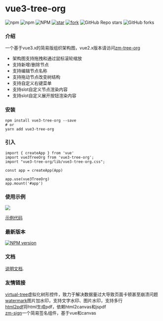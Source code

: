 # vue3-tree-org

![npm](https://img.shields.io/npm/dm/vue3-tree-org) 
![npm](https://img.shields.io/npm/v/vue3-tree-org) 
![NPM](https://img.shields.io/npm/l/vue3-tree-org) 
[![star](https://gitee.com/sangtian152/vue3-tree-org/badge/star.svg?theme=white)](https://gitee.com/sangtian152/vue3-tree-org/stargazers) 
[![fork](https://gitee.com/sangtian152/vue3-tree-org/badge/fork.svg?theme=white)](https://gitee.com/sangtian152/vue3-tree-org/members) 
![GitHub Repo stars](https://img.shields.io/github/stars/sangtian152/vue3-tree-org?style=social) 
![GitHub forks](https://img.shields.io/github/forks/sangtian152/vue3-tree-org?style=social)


### 介绍
一个基于vue3.x的简易版组织架构图，vue2.x版本请访问[zm-tree-org](https://sangtian152.gitee.io/zm-tree-org)
- 架构图支持拖拽和通过鼠标滚轮缩放
- 支持新增/删除节点
- 支持编辑节点名称
- 支持拖动节点改变树结构
- 支持自定义右键菜单
- 支持slot自定义节点渲染内容
- 支持slot自定义展开按钮渲染内容

### 安装
```
npm install vue3-tree-org --save
# or 
yarn add vue3-tree-org
```

### 引入
```
import { createApp } from 'vue'
import vue3TreeOrg from 'vue3-tree-org';
import "vue3-tree-org/lib/vue3-tree-org.css";

const app = createApp(App)

app.use(vue3TreeOrg)
app.mount('#app')
```
### 使用示例
![](https://oscimg.oschina.net/oscnet/up-84b0329b0dff74d87da1252248deb5aab5e.png)

[示例代码](https://sangtian152.github.io/vue3-tree-org/demo/#%E5%9F%BA%E7%A1%80%E7%94%A8%E6%B3%95)

### 最新版本

[![NPM version](https://img.shields.io/npm/v/vue3-tree-org)](https://www.npmjs.com/package/vue3-tree-org)

### 文档

[说明文档](https://sangtian152.github.io/vue3-tree-org/guide/#%E4%BB%8B%E7%BB%8D).


### 友情链接
[virtual-tree](https://gitee.com/sangtian152/virtual-tree)虚拟化树形控件，致力于解决数据量过大导致页面卡顿甚至崩溃问题  
[watermark](https://gitee.com/sangtian152/watermark)图片加水印，支持文字水印、图片水印，支持多行  
[html2pdf](https://gitee.com/sangtian152/html2pdf)将html生成pdf，依赖html2canvas和jspdf  
[zm-sign](https://gitee.com/sangtian152/zm-sign)一个简易签名组件，基于vue和canvas  